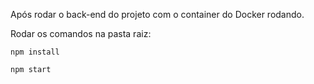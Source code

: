 Após rodar o back-end do projeto com o container do Docker rodando.

Rodar os comandos na pasta raiz:

```
npm install

npm start
````
